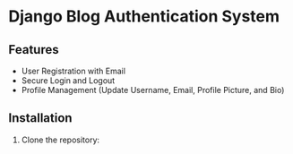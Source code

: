 # Django Blog Authentication System

## Features
- User Registration with Email
- Secure Login and Logout
- Profile Management (Update Username, Email, Profile Picture, and Bio)

## Installation
1. Clone the repository:
